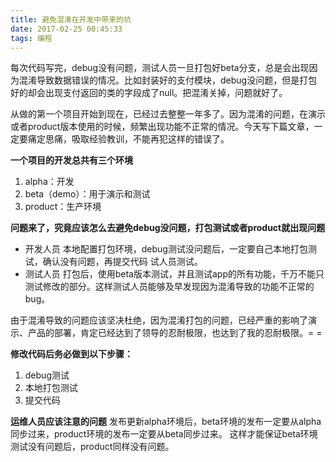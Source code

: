 ```yaml
---
title: 避免混淆在开发中带来的坑
date: 2017-02-25 00:45:33
tags: 编程
---
```


每次代码写完，debug没有问题，测试人员一旦打包好beta分支，总是会出现因为混淆导致数据错误的情况。比如封装好的支付模块，debug没问题，但是打包好的却会出现支付返回的类的字段成了null。把混淆关掉，问题就好了。

<!-- more -->

从做的第一个项目开始到现在，已经过去整整一年多了。因为混淆的问题，在演示或者product版本使用的时候，频繁出现功能不正常的情况。今天写下篇文章，一定要痛定思痛，吸取经验教训，不能再犯这样的错误了。

**一个项目的开发总共有三个环境**

1. alpha：开发
2. beta（demo）：用于演示和测试
3. product：生产环境

**问题来了，究竟应该怎么去避免debug没问题，打包测试或者product就出现问题**

- 开发人员
  本地配置打包环境，debug测试没问题后，一定要自己本地打包测试，确认没有问题，再提交代码
  试人员测试。
- 测试人员
  打包后，使用beta版本测试，并且测试app的所有功能，千万不能只测试修改的部分。这样测试人员能够及早发现因为混淆导致的功能不正常的bug。

由于混淆导致的问题应该坚决杜绝，因为混淆打包的问题，已经严重的影响了演示、产品的部署，肯定已经达到了领导的忍耐极限，也达到了我的忍耐极限。= =

**修改代码后务必做到以下步骤：**

1. debug测试
2. 本地打包测试
3. 提交代码

**运维人员应该注意的问题**
发布更新alpha环境后，beta环境的发布一定要从alpha同步过来，product环境的发布一定要从beta同步过来。
这样才能保证beta环境测试没有问题后，product同样没有问题。